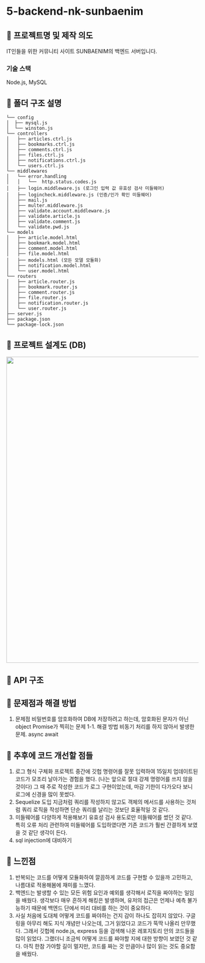 # 5-backend-nk-sunbaenim

## 📌 프로젝트명 및 제작 의도

IT인들을 위한 커뮤니티 사이트 SUNBAENIM의 백엔드 서버입니다.

### 기술 스택

Node.js, MySQL

## 📌 폴더 구조 설명

```
└── config
│  ├── mysql.js
│  └── winston.js
└── controllers
│   ├── articles.ctrl.js
│   ├── bookmarks.ctrl.js
│   ├── comments.ctrl.js
│   ├── files.ctrl.js
│   ├── notifications.ctrl.js
│   └── users.ctrl.js
└── middlewares
│   └── error.handling
│   │   └──  http.status.codes.js
│   ├── login.middleware.js (로그인 입력 값 유효성 검사 미들웨어)
│   ├── logincheck.middleware.js (인증/인가 확인 미들웨어)
│   ├── mail.js
│   ├── multer.middleware.js
│   ├── validate.account.middleware.js
│   ├── validate.article.js
│   ├── validate.comment.js
│   └── validate.pwd.js
└── models
│   ├── article.model.html
│   ├── bookmark.model.html
│   ├── comment.model.html
│   ├── file.model.html
│   ├── models.html (모든 모델 모듈화)
│   ├── notification.model.html
│   └── user.model.html
└── routers
│   ├── article.router.js
│   ├── bookmark.router.js
│   ├── comment.router.js
│   ├── file.router.js
│   ├── notification.router.js
│   └── user.router.js
├── server.js
├── package.json
└── package-lock.json
```

## 📌 프로젝트 설계도 (DB)
<img src="" width=800>

## 📌 API 구조

## 📌 문제점과 해결 방법
1. 문제점
비밀번호를 암호화하여 DB에 저장하려고 하는데, 암호화된 문자가 아닌 object Promise가 찍히는 문제
1-1. 해결 방법
비동기 처리를 하지 않아서 발생한 문제. async await 


## 📌 추후에 코드 개선할 점들
1. 로그 형식 구체화
프로젝트 중간에 깃헙 명령어를 잘못 입력하여 15일치 업데이트된 코드가 모조리 날아가는 경험을 했다. (나는 앞으로 절대 강제 명령어를 쓰지 않을 것이다) 그 때 주로 작성한 코드가 로그 구현이었는데, 마감 기한이 다가오다 보니 로그에 신경을 많이 못썼다.
2. Sequelize 도입
지금처럼 쿼리를 작성하지 않고도 객체의 메서드를 사용하는 것처럼 쿼리 로직을 작성하면 단순 쿼리를 날리는 것보단 효율적일 것 같다.
3. 미들웨어를 다양하게 적용해보기
유효성 검사 용도로만 미들웨어를 썼던 것 같다. 특히 오류 처리 관련하여 미들웨어를 도입하였다면 기존 코드가 훨씬 간결하게 보였을 것 같단 생각이 든다.
4. sql injection에 대비하기

## 📌 느낀점

1. 반복되는 코드를 어떻게 모듈화하여 깔끔하게 코드를 구현할 수 있을까 고민하고, 나름대로 적용해봄에 재미를 느꼈다.
2. 백엔드는 발생할 수 있는 모든 위험 요인과 예외를 생각해서 로직을 짜야하는 일임을 배웠다. 생각보다 매우 흔하게 해킹은 발생하며, 유저의 접근은 언제나 예측 불가능하기 때문에 백엔드 단에서 미리 대비를 하는 것이 중요하다.
3. 사실 처음에 도대체 어떻게 코드를 짜야하는 건지 감이 하나도 잡히지 않았다. 구글링을 아무리 해도 지식 개념만 나오는데, 그거 읽었다고 코드가 뚝딱 나올리 만무했다. 그래서 깃헙에 node.js, express 등을 검색해 나온 레포지토리 안의 코드들을 많이 읽었다. 그랬더니 조금씩 어떻게 코드를 짜야할 지에 대한 방향이 보였던 것 같다. 아직 한참 가야할 길이 멀지만, 코드를 짜는 것 만큼이나 많이 읽는 것도 중요함을 배웠다.
